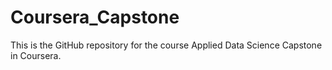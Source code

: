 # Coursera_Capstone
This is the GitHub repository for the course Applied Data Science Capstone in Coursera.
